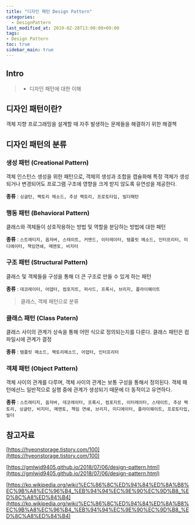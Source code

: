 ```yaml
---
title: "디자인 패턴 Design Pattern"
categories: 
  - DesignPattern
last_modified_at: 2019-02-28T13:00:00+09:00
tags:
- Design Pattern
toc: true
sidebar_main: true
---
```


## Intro

> - 디자인 패턴에 대한 이해


## 디자인 패턴이란?

객체 지향 프로그래밍을 설계할 때 자주 발생하는 문제들을 해결하기 위한 해결책 

## 디자인 패턴의 분류

### 생성 패턴 (Creational Pattern)

객체 인스턴스 생성을 위한 패턴으로, 객체의 생성과 조합을 캡슐화해 특정 객체가 생성되거나 변경되어도 프로그램 구조에 영향을 크게 받지 않도록 유연성을 제공한다.

**종류** : `싱글턴, 팩토리 메소드, 추상 팩토리, 프로토타입, 빌더패턴` 

### 행동 패턴 (Behavioral Pattern)

클래스와 객체들이 상호작용하는 방법 및 역할을 분담하는 방법에 대한 패턴

**종류** : `스트래티지, 옵저버, 스테이트, 커맨드, 이터레이터, 템플릿 메소드, 인터프리터, 미디에이터, 책임연쇄, 메멘토, 비지터`

### 구조 패턴 (Structural Pattern)

클래스 및 객체들을 구성을 통해 더 큰 구조로 만들 수 있게 하는 패턴

**종류** : `데코레이터, 어댑터, 컴포지트, 퍼사드, 프록시, 브리지, 플라이웨이트`


> 클래스, 객체 패턴으로 분류

### 클래스 패턴 (Class Patern)  

클래스 사이의 관계가 상속을 통해 어떤 식으로 정의되는지를 다룬다. 클래스 패턴은 컴파일시에 관계가 결정

**종류** : `템플릿 메소드, 팩토리메소드, 어댑터, 인터프리터`

### 객체 패턴 (Object Pattern)

객체 사이의 관계를 다루며, 객체 사이의 관계는 보통 구성을 통해서 정의된다. 객체 패턴에선느 일반적으로 실행 중에 관계가 생성되기 때문에 더 동적이고 유연하다.

**종류** : `스트래티지, 옵저버, 데코레이터, 프록시, 컴포지트, 이터레이터, 스테이트, 추상 팩토리, 싱글턴, 비지터, 메멘토, 책임 연쇄, 브리지, 미디에이터, 플라이웨이트, 프로토타입, 빌더`



## 참고자료

[https://hyeonstorage.tistory.com/100](https://hyeonstorage.tistory.com/100)

[https://gmlwjd9405.github.io/2018/07/06/design-pattern.html](https://gmlwjd9405.github.io/2018/07/06/design-pattern.html)

[https://ko.wikipedia.org/wiki/%EC%86%8C%ED%94%84%ED%8A%B8%EC%9B%A8%EC%96%B4_%EB%94%94%EC%9E%90%EC%9D%B8_%ED%8C%A8%ED%84%B4](https://ko.wikipedia.org/wiki/%EC%86%8C%ED%94%84%ED%8A%B8%EC%9B%A8%EC%96%B4_%EB%94%94%EC%9E%90%EC%9D%B8_%ED%8C%A8%ED%84%B4)